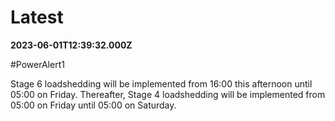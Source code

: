 # Latest

**2023-06-01T12:39:32.000Z**

\#PowerAlert1

Stage 6 loadshedding will be implemented from 16:00 this afternoon until 05:00 on Friday. Thereafter, Stage 4 loadshedding will be implemented from 05:00 on Friday until 05:00 on Saturday.
